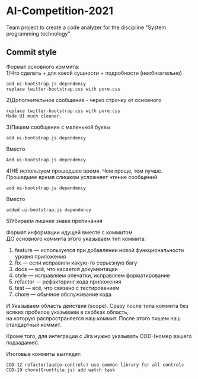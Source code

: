 # AI-Competition-2021

Team project to create a code analyzer for the discipline "System programming technology"  

## Commit style  
Формат основного коммита:  
1)Что сделать + для какой сущности + подробности (необязательно)
  
    add ui-bootstrap.js dependency
	replace twitter-bootstrap.css with pure.css
	
2)Дополнительное сообщение - через строчку от основного  

	replace twitter-bootstrap.css with pure.css
	Made UI much cleaner.
	
3)Пишем сообщение с маленькой буквы

	add ui-bootstrap.js dependency
Вместо

	Add ui-bootstrap.js dependency
	
4)НЕ используем прошедшее время.
Чем проще, тем лучше.   Прошедшее время слишком усложняет чтение сообщений  

	add ui-bootstrap.js dependency
Вместо

	added ui-bootstrap.js dependency
	
5)Убираем лишние знаки препинания  

Формат информации идущей вместе с коммитом  
ДО основного коммита этого указываем тип коммита:  
   1. feature — используется при добавлении новой   функциональности уровня приложения  
   2. fix — если исправили какую-то серьезную багу  
   3. docs — всё, что касается документации  
   4. style — исправляем опечатки, исправляем форматирование  
   5. refactor — рефакторинг кода приложения  
   6. test — всё, что связано с тестированием  
   7. chore — обычное обслуживание кода  

И Указываем область действия (scope). Сразу после типа коммита без всяких
пробелов указываем в скобках область,   
на которую распространяется наш коммит.
После этого пишем наш стандартный коммит.

Кроме того, для интеграции с Jira нужно указывать
 COD-(номер вашего подзадания).
	
Итоговые коммиты выглядят:  

	COD-12 refactor(audio-controls) use common library for all controls
	COD-19 chore(Gruntfile.js) add watch task
